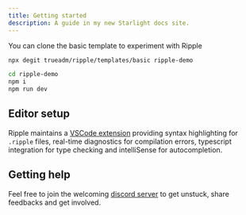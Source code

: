```yaml
---
title: Getting started
description: A guide in my new Starlight docs site.
---
```


You can clone the basic template to experiment with Ripple

```bash
npx degit trueadm/ripple/templates/basic ripple-demo

cd ripple-demo
npm i
npm run dev
```

## Editor setup

Ripple maintains a [VSCode extension](https://marketplace.visualstudio.com/items?itemName=ripplejs.ripple-vscode-plugin) providing syntax highlighting for `.ripple` files, real-time diagnostics for compilation errors, typescript integration for type checking and intelliSense for autocompletion.

## Getting help

Feel free to join the welcoming [discord server](https://discord.gg/JBF2ySrh2W) to get unstuck, share feedbacks and get involved.
